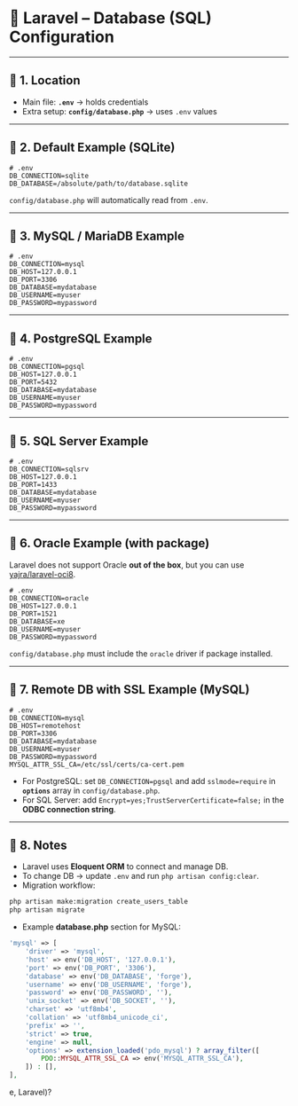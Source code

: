 # 📒 Laravel – Database (SQL) Configuration

---

## 🔹 1. Location

* Main file: **`.env`** → holds credentials
* Extra setup: **`config/database.php`** → uses `.env` values

---

## 🔹 2. Default Example (SQLite)

```env
# .env
DB_CONNECTION=sqlite
DB_DATABASE=/absolute/path/to/database.sqlite
```

`config/database.php` will automatically read from `.env`.

---

## 🔹 3. MySQL / MariaDB Example

```env
# .env
DB_CONNECTION=mysql
DB_HOST=127.0.0.1
DB_PORT=3306
DB_DATABASE=mydatabase
DB_USERNAME=myuser
DB_PASSWORD=mypassword
```

---

## 🔹 4. PostgreSQL Example

```env
# .env
DB_CONNECTION=pgsql
DB_HOST=127.0.0.1
DB_PORT=5432
DB_DATABASE=mydatabase
DB_USERNAME=myuser
DB_PASSWORD=mypassword
```

---

## 🔹 5. SQL Server Example

```env
# .env
DB_CONNECTION=sqlsrv
DB_HOST=127.0.0.1
DB_PORT=1433
DB_DATABASE=mydatabase
DB_USERNAME=myuser
DB_PASSWORD=mypassword
```

---

## 🔹 6. Oracle Example (with package)

Laravel does not support Oracle **out of the box**, but you can use [yajra/laravel-oci8](https://github.com/yajra/laravel-oci8).

```env
# .env
DB_CONNECTION=oracle
DB_HOST=127.0.0.1
DB_PORT=1521
DB_DATABASE=xe
DB_USERNAME=myuser
DB_PASSWORD=mypassword
```

`config/database.php` must include the `oracle` driver if package installed.

---

## 🔹 7. Remote DB with SSL Example (MySQL)

```env
# .env
DB_CONNECTION=mysql
DB_HOST=remotehost
DB_PORT=3306
DB_DATABASE=mydatabase
DB_USERNAME=myuser
DB_PASSWORD=mypassword
MYSQL_ATTR_SSL_CA=/etc/ssl/certs/ca-cert.pem
```

* For PostgreSQL: set `DB_CONNECTION=pgsql` and add `sslmode=require` in **`options`** array in `config/database.php`.
* For SQL Server: add `Encrypt=yes;TrustServerCertificate=false;` in the **ODBC connection string**.

---

## 🔹 8. Notes

* Laravel uses **Eloquent ORM** to connect and manage DB.
* To change DB → update `.env` and run `php artisan config:clear`.
* Migration workflow:

```bash
php artisan make:migration create_users_table
php artisan migrate
```

* Example **database.php** section for MySQL:

```php
'mysql' => [
    'driver' => 'mysql',
    'host' => env('DB_HOST', '127.0.0.1'),
    'port' => env('DB_PORT', '3306'),
    'database' => env('DB_DATABASE', 'forge'),
    'username' => env('DB_USERNAME', 'forge'),
    'password' => env('DB_PASSWORD', ''),
    'unix_socket' => env('DB_SOCKET', ''),
    'charset' => 'utf8mb4',
    'collation' => 'utf8mb4_unicode_ci',
    'prefix' => '',
    'strict' => true,
    'engine' => null,
    'options' => extension_loaded('pdo_mysql') ? array_filter([
        PDO::MYSQL_ATTR_SSL_CA => env('MYSQL_ATTR_SSL_CA'),
    ]) : [],
],
```
e, Laravel)?
